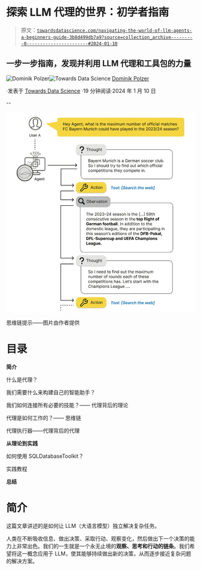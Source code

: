 # 探索 LLM 代理的世界：初学者指南

> 原文：[`towardsdatascience.com/navigating-the-world-of-llm-agents-a-beginners-guide-3b8d499db7a9?source=collection_archive---------0-----------------------#2024-01-10`](https://towardsdatascience.com/navigating-the-world-of-llm-agents-a-beginners-guide-3b8d499db7a9?source=collection_archive---------0-----------------------#2024-01-10)

## 一步一步指南，发现并利用 LLM 代理和工具包的力量

[](https://dmnkplzr.medium.com/?source=post_page---byline--3b8d499db7a9--------------------------------)![Dominik Polzer](https://dmnkplzr.medium.com/?source=post_page---byline--3b8d499db7a9--------------------------------)[](https://towardsdatascience.com/?source=post_page---byline--3b8d499db7a9--------------------------------)![Towards Data Science](https://towardsdatascience.com/?source=post_page---byline--3b8d499db7a9--------------------------------) [Dominik Polzer](https://dmnkplzr.medium.com/?source=post_page---byline--3b8d499db7a9--------------------------------)

·发表于 [Towards Data Science](https://towardsdatascience.com/?source=post_page---byline--3b8d499db7a9--------------------------------) ·19 分钟阅读·2024 年 1 月 10 日

--

![](img/aa0d864037570dcbf5a98fd8054fa1b7.png)

思维链提示——图片由作者提供

# 目录

**简介**

什么是代理？

我们需要什么来构建自己的智能助手？

我们如何连接所有必要的技能？—— 代理背后的理论

代理是如何工作的？—— 思维链

代理执行器——代理背后的代理

**从理论到实践**

如何使用 SQLDatabaseToolkit？

实践教程

**总结**

# 简介

这篇文章讲述的是如何让 LLM（大语言模型）独立解决复杂任务。

人类在不断吸收信息、做出决策、采取行动、观察变化，然后做出下一个决策的能力上非常出色。我们的一生就是一个永无止境的**观察、思考和行动的链条**。我们希望将这一概念应用于 LLM，使其能够持续做出新的决策，从而逐步接近复杂问题的解决方案。
